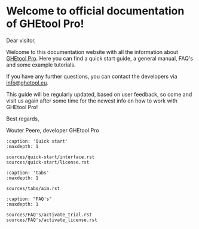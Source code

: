 # Welcome to official documentation of GHEtool Pro!

Dear visitor,

Welcome to this documentation website with all the information about [GHEtool Pro](https://ghetool.eu).
Here you can find a quick start guide, a general manual, FAQ's and some example tutorials.

If you have any further questions, you can contact the developers via [info@ghetool.eu](mailto:info@ghetool.eu).

This guide will be regularly updated, based on user feedback, so come and visit us again after some time for the newest info on how to work with GHEtool Pro!

Best regards,

Wouter Peere, developer GHEtool Pro

```{toctree}
:caption: 'Quick start'
:maxdepth: 1

sources/quick-start/interface.rst
sources/quick-start/license.rst
```

```{toctree}
:caption: 'tabs'
:maxdepth: 1

sources/tabs/aim.rst
```

```{toctree}
:caption: "FAQ's"
:maxdepth: 1

sources/FAQ's/activate_trial.rst
sources/FAQ's/activate_license.rst
```

